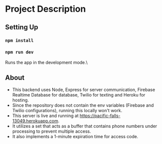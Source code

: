 # Project Description

## Setting Up
### `npm install`
### `npm run dev`
Runs the app in the development mode.\
## About
* This backend uses Node, Express for server communication, Firebase Realtime Database for database, Twilio for texting and Heroku for hosting.
* Since the repository does not contain the env variables (Firebase and Twilio configurations), running this locally won't work. 
* This server is live and running at https://pacific-falls-13049.herokuapp.com.
* It utilizes a set that acts as a buffer that contains phone numbers under processing to prevent multiple access.
* It also implements a 1-minute expiration time for access code.

